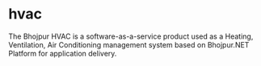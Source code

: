 # hvac
The Bhojpur HVAC is a software-as-a-service product used as a Heating, Ventilation, Air Conditioning management system based on Bhojpur.NET Platform for application delivery.
